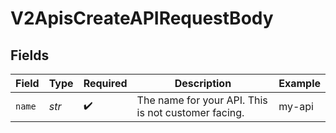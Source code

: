 # V2ApisCreateAPIRequestBody


## Fields

| Field                                               | Type                                                | Required                                            | Description                                         | Example                                             |
| --------------------------------------------------- | --------------------------------------------------- | --------------------------------------------------- | --------------------------------------------------- | --------------------------------------------------- |
| `name`                                              | *str*                                               | :heavy_check_mark:                                  | The name for your API. This is not customer facing. | my-api                                              |